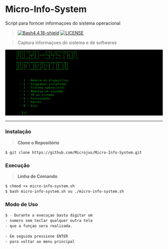 # Micro-Info-System
Script para forncer  informaçoes do sistema operacional

> [![Bash4.4.18-shield]](http://tldp.org/LDP/abs/html/bashver4.html#AEN21220) [![LICENSE](https://img.shields.io/badge/Licen%C3%A7a-MIT-brightgreen.svg)](https://github.com/Microjus/Micro-Info-System/blob/main/LICENSE)

> Captura informaçoes do sistema e de softweres

![Banner]

----
### Instalação
> **Clone o Repositório**
```bash
$ git clone https://github.com/Microjus/Micro-Info-System.git
```
### Execução
> **Linha de Comando**
```bash
$ chmod +x micro-info-system.sh
$ bash micro-info-system.sh ou ./micro-info-system.sh
```

### Modo de Uso
```bash
$ - Durante a execuçao basta digitar um 
- numero sem teclar qualquer outra tela 
- que a funçao sera realizada.

- Em seguida pressione ENTER
- para voltar ao menu principal
```



[Banner]: https://github.com/Microjus/Micro-Info-System/blob/main/img/banner.png
[Bash4.4.18-shield]: https://img.shields.io/badge/Bash-4.4.18%2B-brightgreen.svg "Bash 4.4.18 Ou superior"

